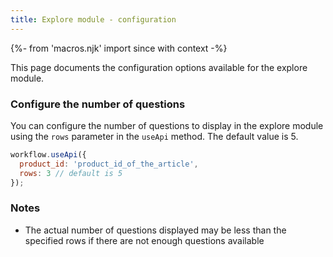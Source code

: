 ```yaml
---
title: Explore module - configuration
---
```


{%- from 'macros.njk' import since with context -%}

This page documents the configuration options available for the explore module.

### Configure the number of questions

You can configure the number of questions to display in the explore module using the `rows` parameter in the `useApi` method. The default value is 5.

```js
workflow.useApi({
  product_id: 'product_id_of_the_article',
  rows: 3 // default is 5
});
```

### Notes

- The actual number of questions displayed may be less than the specified rows if there are not enough questions available
